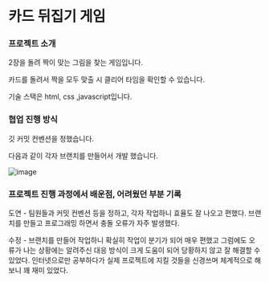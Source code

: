 # 카드 뒤집기 게임
### 프로젝트 소개
2장을 돌려 짝이 맞는 그림을 찾는 게임입니다.

카드를 돌려서 짝을 모두 맞출 시 클리어 타임을 확인할 수 있습니다.

기술 스택은 html, css ,javascript입니다.
### 협업 진행 방식
깃 커밋 컨벤션을 정했습니다.

다음과 같이 각자 브랜치를 만들어서 개발 했습니다.

![image](https://github.com/hancrysta1/web-flip-card-game/assets/105469888/0c7efffd-07a6-44ce-9845-49c19c5d0e10)

### 프로젝트 진행 과정에서 배운점, 어려웠던 부분 기록

도연 - 팀원들과 커밋 컨벤션 등을 정하고, 각자 작업하니 효율도 잘 나오고 편했다.
      브랜치를 만들고 프로그래밍 하면서 충돌 오류가 자주 발생했다.


수정 - 브랜치를 만들어 작업하니 확실히 작업이 분기가 되어 매우 편했고 그럼에도 오류가 나는 상황에는
      알려주신 대응 방식이 크게 도움이 되어 당황하지 않고 잘 해결할 수 있었다. 
      인터넷으로만 공부하다가 실제 프로젝트에 지킬 것들을 신경쓰며 체계적으로 해보니 꽤 재미 있었다.
